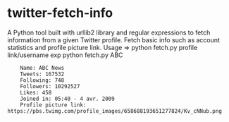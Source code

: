 # twitter-fetch-info
A Python tool built with urllib2 library and regular expressions to fetch information from a given Twitter profile.
Fetch basic info such as account statistics and profile picture link.
Usage => python fetch.py profile link/username
exp python fetch.py ABC
              
        Name: ABC News
        Tweets: 167532
        Following: 748
        Followers: 10292527
        Likes: 458
        Joined in: 05:40 - 4 avr. 2009
        Profile picture link: https://pbs.twimg.com/profile_images/658688193651277824/Kv_cNNub.png

